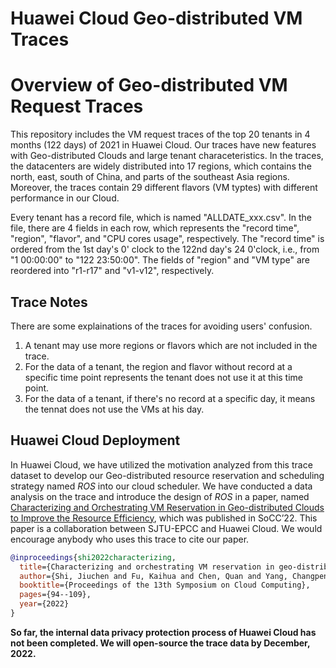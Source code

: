 # Huawei Cloud Geo-distributed VM Traces
# Overview of Geo-distributed VM Request Traces
This repository includes the VM request traces of the top 20 tenants in 4 months (122 days) of 2021 in Huawei Cloud. Our traces have new features with Geo-distributed Clouds and large tenant characeteristics. In the traces, the datacenters are widely distributed into 17 regions, which contains the north, east, south of China, and parts of the southeast Asia regions. Moreover, the traces contain 29 different flavors (VM typtes) with different performance in our Cloud. 

Every tenant has a record file, which is named "ALLDATE_xxx.csv". In the file, there are 4 fields in each row, which represents the "record time", "region", "flavor", and "CPU cores usage", respectively. The "record time" is ordered from the 1st day's 0' clock to the 122nd day's 24 0'clock, i.e., from "1 00:00:00" to "122 23:50:00". The fields of "region" and "VM type" are reordered into "r1-r17" and "v1-v12", respectively.

## Trace Notes
There are some explainations of the traces for avoiding users' confusion.
1. A tenant may use more regions or flavors which are not included in the trace.
2. For the data of a tenant, the region and flavor without record at a specific time point represents the tenant does not use it at this time point.
3. For the data of a tenant, if there's no record at a specific day, it means the tennat does not use the VMs at his day.

## Huawei Cloud Deployment
In Huawei Cloud, we have utilized the motivation analyzed from this trace dataset to develop our Geo-distributed resource reservation and scheduling strategy named _ROS_ into our cloud scheduler. We have conducted a data analysis on the trace and introduce the design of _ROS_ in a paper, named [Characterizing and Orchestrating VM Reservation in
Geo-distributed Clouds to Improve the Resource Efficiency](https://dl.acm.org/doi/pdf/10.1145/3542929.3563490), which was published in SoCC’22. This paper is a collaboration between SJTU-EPCC and Huawei Cloud. We would encourage anybody who uses this trace to cite our paper.

```BibTeX
@inproceedings{shi2022characterizing,
  title={Characterizing and orchestrating VM reservation in geo-distributed clouds to improve the resource efficiency},
  author={Shi, Jiuchen and Fu, Kaihua and Chen, Quan and Yang, Changpeng and Huang, Pengfei and Zhou, Mosong and Zhao, Jieru and Chen, Chen and Guo, Minyi},
  booktitle={Proceedings of the 13th Symposium on Cloud Computing},
  pages={94--109},
  year={2022}
}
```

**So far, the internal data privacy protection process of Huawei Cloud has not been completed. We will open-source the trace data by December, 2022.**
